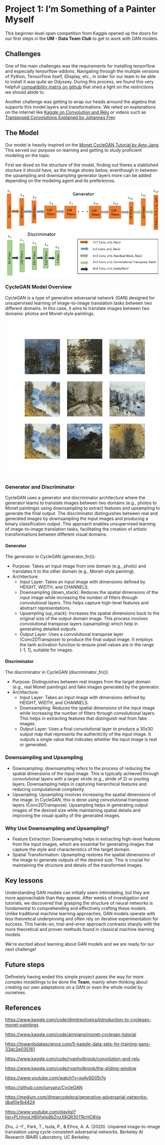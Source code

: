 # Project 1: I’m Something of a Painter Myself

This beginner-level open competition from Kaggle opened up the doors for our first steps in the **UM - Data Team Club** to get to work with GAN models.

## Challenges
One of the main challenges was the requirements for installing tensorflow and especially tensorflow-addons. Navigating through the multiple versions of Python, TensorFlow itself, iDisplay, etc., in order for our team to be able to install it was quite an Odyssey. During this process, we found this very helpfull [compatibility matrix on github](https://github.com/tensorflow/addons#python-op-compatibility-matrix) that shed a light on the restrictions we should abide to.

Another challenge was getting to wrap our heads arround the algebra that supports this model layers and transformations. We relied on explanations on the internet like [Kaggle on Convolution and Relu](https://www.kaggle.com/code/ryanholbrook/convolution-and-relu) or videos such as [Transposed Convolutions Explained by Johannes Frey](https://www.youtube.com/watch?v=xoAv6D05j7g)

## The Model
Our model is heavily inspired on the [Monet CycleGAN Tutorial by Amy Jang](https://www.kaggle.com/code/amyjang/monet-cyclegan-tutorial).
This served our purpose on learning and getting to study proficient modeling on the topic.

First we dived on the structure of the model, finding out theres a stablished stucture it should have, as the image shows below, eventhough in between the upsampling and downsampling generator layers more can be added depending on the modeling agent and its preferences.

![Generator and discriminator structures used on GAN models](<structure_model.png>)


### CycleGAN Model Overview
CycleGAN is a type of generative adversarial network (GAN) designed for unsupervised learning of image-to-image translation tasks between two different domains. In this case, it aims to translate images between two domains: photos and Monet-style paintings.

![Training on 7 epochs](<dcgan.gif>)

### Generator and Discriminator
CycleGAN uses a generator and discriminator architecture where the generator learns to translate images between two domains (e.g., photos to Monet paintings) using downsampling to extract features and upsampling to generate the final output. The discriminator distinguishes between real and generated images by downsampling the input images and producing a binary classification output. This approach enables unsupervised learning of image-to-image translation tasks, facilitating the creation of artistic transformations between different visual domains.

#### Generator
The generator in CycleGAN (generator_fn()):
- Purpose: Takes an input image from one domain (e.g., photo) and translates it to the other domain (e.g., Monet-style painting).
- Architecture:
  - Input Layer: Takes an input image with dimensions defined by HEIGHT, WIDTH, and CHANNELS.
  - Downsampling (down_stack): Reduces the spatial dimensions of the input image while increasing the number of filters through convolutional layers. This helps capture high-level features and abstract representations.
  - Upsampling (up_stack): Increases the spatial dimensions back to the original size of the output domain image. This process involves convolutional transpose layers (upsampling) which help in generating detailed outputs.
  - Output Layer: Uses a convolutional transpose layer (Conv2DTranspose) to produce the final output image. It employs the tanh activation function to ensure pixel values are in the range [-1, 1], suitable for images.
 
#### Discriminator
The discriminator in CycleGAN (discriminator_fn()):
- Purpose: Distinguishes between real images from the target domain (e.g., real Monet paintings) and fake images generated by the generator.
- Architecture:
  - Input Layer: Takes an input image with dimensions defined by HEIGHT, WIDTH, and CHANNELS.
  - Downsampling: Reduces the spatial dimensions of the input image while increasing the number of filters through convolutional layers. This helps in extracting features that distinguish real from fake images.
  - Output Layer: Uses a final convolutional layer to produce a 30x30 output map that represents the authenticity of the input image. It outputs a single value that indicates whether the input image is real or generated.

### Downsampling and Upsampling
- Downsampling: downsampling refers to the process of reducing the spatial dimensions of the input image. This is typically achieved through convolutional layers with a larger stride (e.g., stride of 2) or pooling layers. Downsampling helps in capturing hierarchical features and reducing computational complexity. 
- Upsampling: Upsampling involves increasing the spatial dimensions of the image. In CycleGAN, this is done using convolutional transpose layers (Conv2DTranspose). Upsampling helps in generating output images of the desired size while maintaining spatial details and improving the visual quality of the generated images.

### Why Use Downsampling and Upsampling?
- Feature Extraction: Downsampling helps in extracting high-level features from the input images, which are essential for generating images that capture the style and characteristics of the target domain.
- Spatial Transformation: Upsampling restores the spatial dimensions of the image to generate outputs of the desired size. This is crucial for maintaining the structure and details of the transformed images.

## Key lessons
Understanding GAN models can initially seem intimidating, but they are more approachable than they appear. After weeks of investigation and tutorials, we discovered that grasping the structure of neural networks is fundamental to comprehending and effectively crafting these models. Unlike traditional machine learning approaches, GAN models operate with less theoretical underpinning and often rely on iterative experimentation for success. This hands-on, trial-and-error approach contrasts sharply with the more theoretical and proven methods found in classical machine learning models. 

We're excited about learning about GAN models and we are ready for our next challenge! 

## Future steps
Definetely having ended this simple proyect paves the way for more complex modellings to be done the **Team**, mainly when thinking about creating our own adaptations on a GAN or even the whole model by ourselves.

## References

https://www.kaggle.com/code/dimitreoliveira/introduction-to-cyclegan-monet-paintings

https://www.kaggle.com/code/amyjang/monet-cyclegan-tutorial

https://towardsdatascience.com/5-kaggle-data-sets-for-training-gans-33dc2e035161

https://www.kaggle.com/code/ryanholbrook/convolution-and-relu

https://www.kaggle.com/code/ryanholbrook/the-sliding-window

https://www.youtube.com/watch?v=xoAv6D05j7g

https://github.com/junyanz/CycleGAN

https://medium.com/@marcodelpra/generative-adversarial-networks-dba10e1b4424

https://www.youtube.com/playlist?list=PLhhyoLH6IjfwIp8bZnzX8QR30TRcHO8Va

Zhu, J.-Y., Park, T., Isola, P., & Efros, A. A. (2020). Unpaired image-to-image translation using cycle-consistent adversarial networks. Berkeley AI Research (BAIR) Laboratory, UC Berkeley.
 



